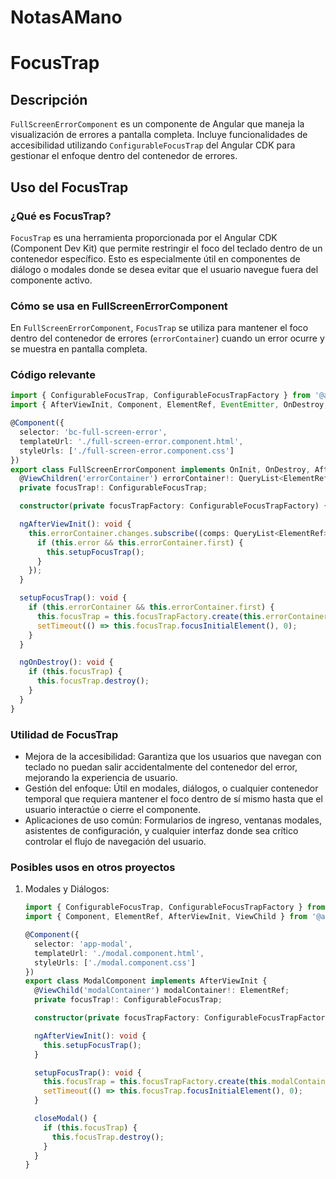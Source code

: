 # NotasAMano

# FocusTrap

## Descripción

`FullScreenErrorComponent` es un componente de Angular que maneja la visualización de errores a pantalla completa. Incluye funcionalidades de accesibilidad utilizando `ConfigurableFocusTrap` del Angular CDK para gestionar el enfoque dentro del contenedor de errores.

## Uso del FocusTrap

### ¿Qué es FocusTrap?

`FocusTrap` es una herramienta proporcionada por el Angular CDK (Component Dev Kit) que permite restringir el foco del teclado dentro de un contenedor específico. Esto es especialmente útil en componentes de diálogo o modales donde se desea evitar que el usuario navegue fuera del componente activo.

### Cómo se usa en FullScreenErrorComponent

En `FullScreenErrorComponent`, `FocusTrap` se utiliza para mantener el foco dentro del contenedor de errores (`errorContainer`) cuando un error ocurre y se muestra en pantalla completa.

### Código relevante

```typescript
import { ConfigurableFocusTrap, ConfigurableFocusTrapFactory } from '@angular/cdk/a11y';
import { AfterViewInit, Component, ElementRef, EventEmitter, OnDestroy, OnInit, Output, QueryList, ViewChildren } from '@angular/core';

@Component({
  selector: 'bc-full-screen-error',
  templateUrl: './full-screen-error.component.html',
  styleUrls: ['./full-screen-error.component.css']
})
export class FullScreenErrorComponent implements OnInit, OnDestroy, AfterViewInit {
  @ViewChildren('errorContainer') errorContainer!: QueryList<ElementRef>;
  private focusTrap!: ConfigurableFocusTrap;

  constructor(private focusTrapFactory: ConfigurableFocusTrapFactory) { }

  ngAfterViewInit(): void {
    this.errorContainer.changes.subscribe((comps: QueryList<ElementRef>) => {
      if (this.error && this.errorContainer.first) {
        this.setupFocusTrap();
      }
    });
  }

  setupFocusTrap(): void {
    if (this.errorContainer && this.errorContainer.first) {
      this.focusTrap = this.focusTrapFactory.create(this.errorContainer.first.nativeElement);
      setTimeout(() => this.focusTrap.focusInitialElement(), 0);
    }
  }

  ngOnDestroy(): void {
    if (this.focusTrap) {
      this.focusTrap.destroy();
    }
  }
}
 ```
### Utilidad de FocusTrap

- Mejora de la accesibilidad: Garantiza que los usuarios que navegan con teclado no puedan salir accidentalmente del contenedor del error, mejorando la experiencia de usuario.
- Gestión del enfoque: Útil en modales, diálogos, o cualquier contenedor temporal que requiera mantener el foco dentro de sí mismo hasta que el usuario interactúe o cierre el componente.
- Aplicaciones de uso común: Formularios de ingreso, ventanas modales, asistentes de configuración, y cualquier interfaz donde sea crítico controlar el flujo de navegación del usuario.

### Posibles usos en otros proyectos

1. Modales y Diálogos:
   ```typescript
   import { ConfigurableFocusTrap, ConfigurableFocusTrapFactory } from '@angular/cdk/a11y';
   import { Component, ElementRef, AfterViewInit, ViewChild } from '@angular/core';

   @Component({
     selector: 'app-modal',
     templateUrl: './modal.component.html',
     styleUrls: ['./modal.component.css']
   })
   export class ModalComponent implements AfterViewInit {
     @ViewChild('modalContainer') modalContainer!: ElementRef;
     private focusTrap!: ConfigurableFocusTrap;

     constructor(private focusTrapFactory: ConfigurableFocusTrapFactory) { }

     ngAfterViewInit(): void {
       this.setupFocusTrap();
     }

     setupFocusTrap(): void {
       this.focusTrap = this.focusTrapFactory.create(this.modalContainer.nativeElement);
       setTimeout(() => this.focusTrap.focusInitialElement(), 0);
     }

     closeModal() {
       if (this.focusTrap) {
         this.focusTrap.destroy();
       }
     }
   }
   
 ```

